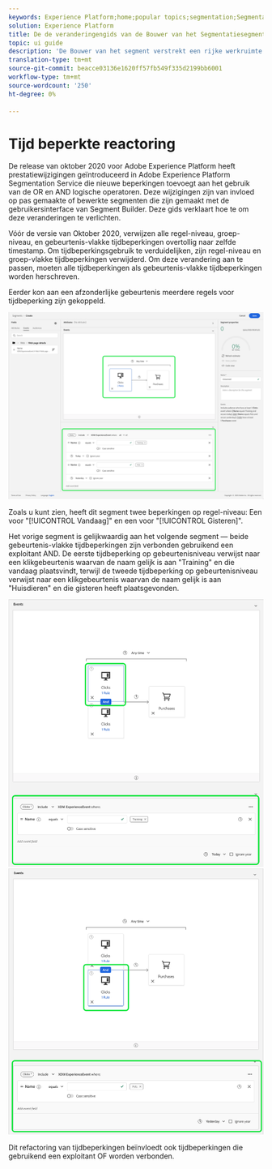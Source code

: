 ```yaml
---
keywords: Experience Platform;home;popular topics;segmentation;Segmentation;segment builder;Segment builder
solution: Experience Platform
title: De de veranderingengids van de Bouwer van het Segmentatiesegment van de Dienst
topic: ui guide
description: 'De Bouwer van het segment verstrekt een rijke werkruimte die u toestaat om met de gegevenselementen van het Profiel in wisselwerking te staan. De werkruimte biedt intuïtieve besturingselementen voor het maken en bewerken van regels, zoals tegels voor slepen en neerzetten die worden gebruikt om gegevenseigenschappen te vertegenwoordigen. '
translation-type: tm+mt
source-git-commit: beacce03136e1620ff57fb549f335d2199bb6001
workflow-type: tm+mt
source-wordcount: '250'
ht-degree: 0%

---
```



# Tijd beperkte reactoring

De release van oktober 2020 voor Adobe Experience Platform heeft prestatiewijzigingen geïntroduceerd in Adobe Experience Platform Segmentation Service die nieuwe beperkingen toevoegt aan het gebruik van de OR en AND logische operatoren. Deze wijzigingen zijn van invloed op pas gemaakte of bewerkte segmenten die zijn gemaakt met de gebruikersinterface van Segment Builder. Deze gids verklaart hoe te om deze veranderingen te verlichten.

Vóór de versie van Oktober 2020, verwijzen alle regel-niveau, groep-niveau, en gebeurtenis-vlakke tijdbeperkingen overtollig naar zelfde timestamp. Om tijdbeperkingsgebruik te verduidelijken, zijn regel-niveau en groep-vlakke tijdbeperkingen verwijderd. Om deze verandering aan te passen, moeten alle tijdbeperkingen als gebeurtenis-vlakke tijdbeperkingen worden herschreven.

Eerder kon aan een afzonderlijke gebeurtenis meerdere regels voor tijdbeperking zijn gekoppeld.

![](../images/ui/segment-refactoring/former-time-constraint.png)

Zoals u kunt zien, heeft dit segment twee beperkingen op regel-niveau: Een voor &quot;[!UICONTROL Vandaag]&quot; en een voor &quot;[!UICONTROL Gisteren]&quot;.

Het vorige segment is gelijkwaardig aan het volgende segment — beide gebeurtenis-vlakke tijdbeperkingen zijn verbonden gebruikend een exploitant AND. De eerste tijdbeperking op gebeurtenisniveau verwijst naar een klikgebeurtenis waarvan de naam gelijk is aan &quot;Training&quot; en die vandaag plaatsvindt, terwijl de tweede tijdbeperking op gebeurtenisniveau verwijst naar een klikgebeurtenis waarvan de naam gelijk is aan &quot;Huisdieren&quot; en die gisteren heeft plaatsgevonden.

![](../images/ui/segment-refactoring/time-constraint-1.png) ![](../images/ui/segment-refactoring/time-constraint-2.png)

Dit refactoring van tijdbeperkingen beïnvloedt ook tijdbeperkingen die gebruikend een exploitant OF worden verbonden.